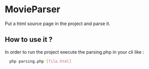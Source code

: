 # MovieParser
Put a html source page in the project and parse it.

## How to use it ?
In order to run the project execute the parsing.php in your cli like :
```bash
  php parsing.php [file.html]
```